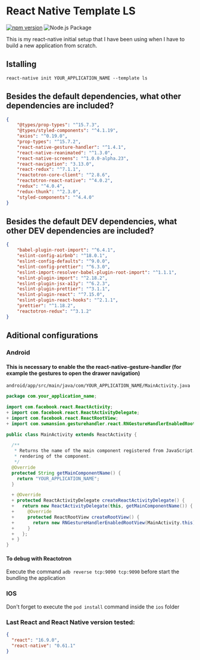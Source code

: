 # React Native Template LS

[![npm version](https://badge.fury.io/js/react-native-template-ls.svg)](https://badge.fury.io/js/react-native-template-ls)
![Node.js Package](https://github.com/leandrosimoes/react-native-template-ls/workflows/Node%2Ejs%20Package/badge.svg)

This is my react-native initial setup that I have been using when I have to build a new application from scratch.

## Istalling

`react-native init YOUR_APPLICATION_NAME --template ls`

## Besides the default dependencies, what other dependencies are included?

```json
{
    "@types/prop-types": "^15.7.3",
    "@types/styled-components": "^4.1.19",
    "axios": "^0.19.0",
    "prop-types": "^15.7.2",
    "react-native-gesture-handler": "^1.4.1",
    "react-native-reanimated": "^1.3.0",
    "react-native-screens": "^1.0.0-alpha.23",
    "react-navigation": "3.13.0",
    "react-redux": "^7.1.1",
    "reactotron-core-client": "^2.8.6",
    "reactotron-react-native": "^4.0.2",
    "redux": "^4.0.4",
    "redux-thunk": "^2.3.0",
    "styled-components": "^4.4.0"
}
```

## Besides the default DEV dependencies, what other DEV dependencies are included?

```json
{
    "babel-plugin-root-import": "^6.4.1",
    "eslint-config-airbnb": "^18.0.1",
    "eslint-config-defaults": "^9.0.0",
    "eslint-config-prettier": "^6.3.0",
    "eslint-import-resolver-babel-plugin-root-import": "^1.1.1",
    "eslint-plugin-import": "^2.18.2",
    "eslint-plugin-jsx-a11y": "^6.2.3",
    "eslint-plugin-prettier": "^3.1.1",
    "eslint-plugin-react": "^7.15.0",
    "eslint-plugin-react-hooks": "^2.1.1",
    "prettier": "^1.18.2",
    "reactotron-redux": "^3.1.2"
}
```

## Aditional configurations

### Android

#### This is necessary to enable the the react-native-gesture-handler (for example the gestures to open the drawer navigation)

`android/app/src/main/java/com/YOUR_APPLICATION_NAME/MainActivity.java`
```java
package com.your_application_name;

import com.facebook.react.ReactActivity;
+ import com.facebook.react.ReactActivityDelegate;
+ import com.facebook.react.ReactRootView;
+ import com.swmansion.gesturehandler.react.RNGestureHandlerEnabledRootView;

public class MainActivity extends ReactActivity {

  /**
   * Returns the name of the main component registered from JavaScript. This is used to schedule
   * rendering of the component.
   */
  @Override
  protected String getMainComponentName() {
    return "YOUR_APPLICATION_NAME";
  }

  + @Override
  + protected ReactActivityDelegate createReactActivityDelegate() {
  +   return new ReactActivityDelegate(this, getMainComponentName()) {
  +     @Override
  +     protected ReactRootView createRootView() {
  +       return new RNGestureHandlerEnabledRootView(MainActivity.this);
  +     }
  +   };
  + }
}

```

#### To debug with Reactotron

Execute the command `adb reverse tcp:9090 tcp:9090` before start the bundling the application

### IOS

Don't forget to execute the `pod install` command inside the `ios` folder

### Last React and React Native version tested:

```json
{
  "react": "16.9.0",
  "react-native": "0.61.1"
}
```
